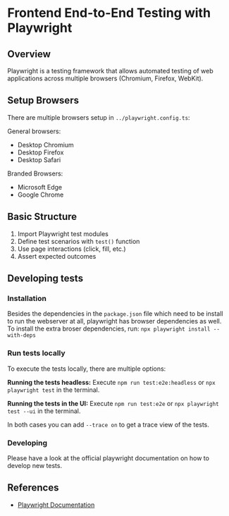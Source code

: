 # Frontend End-to-End Testing with Playwright

## Overview

Playwright is a testing framework that allows automated testing of web applications across multiple browsers (Chromium, Firefox, WebKit).

## Setup Browsers

There are multiple browsers setup in `../playwright.config.ts`:

General browsers:

- Desktop Chromium
- Desktop Firefox
- Desktop Safari

Branded Browsers:

- Microsoft Edge
- Google Chrome

## Basic Structure

1. Import Playwright test modules
2. Define test scenarios with `test()` function
3. Use page interactions (click, fill, etc.)
4. Assert expected outcomes

## Developing tests

### Installation

Besides the dependencies in the ```package.json``` file which need to be install to run the webserver at all, playwright has browser dependencies as well. To install the extra broser dependencies, run: ```npx playwright install --with-deps```

### Run tests locally

To execute the tests locally, there are multiple options:

**Running the tests headless:**
Execute `npm run test:e2e:headless` or `npx playwright test` in the terminal.

**Running the tests in the UI:**
Execute `npm run test:e2e` or `npx playwright test --ui` in the terminal.

In both cases you can add `--trace on` to get a trace view of the tests.

### Developing

Please have a look at the official playwright documentation on how to develop new tests. 

## References

- [Playwright Documentation](https://playwright.dev/docs/intro)
